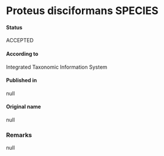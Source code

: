 # Proteus disciformans SPECIES

#### Status
ACCEPTED

#### According to
Integrated Taxonomic Information System

#### Published in
null

#### Original name
null

### Remarks
null